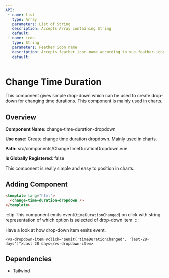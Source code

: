 ```yaml
---
API:
 - name: list
   type: Array
   parameters: List of String
   description: Accepts Array containing String
   default: 
 - name: icon
   type: String
   parameters: Feather icon name
   description: Accepts feather icon name according to vue-feather-icon library
   default:
---
```



# Change Time Duration

<box header>
	
This component gives simple drop-down which can be used to create drop-down for changing time durations. This component is mainly used in charts.

</box>


<box>
	
## Overview

**Component Name:** change-time-duration-dropdown
  
**Use case:** Create change time duration dropdown. Mainly used in charts.

**Path:** src/components/ChangeTimeDurationDropdown.vue

**Is Globally Registered**: false

This component is really simple and easy to position in charts.

</box>


<box>
	
## Adding Component

<vuecode md>
<div slot="demo">
 <change-time-duration-dropdown />
</div>
<div slot="code">

```html
<template lang="html">
  <change-time-duration-dropdown />
</template>
```

</div>
</vuecode>

:::tip
This component emits event(`timeDurationChanged`) on click with string representation of which option is selected of drop-down item.
:::

Have a look at how drop-down item emits event.
```
<vs-dropdown-item @click="$emit('timeDurationChanged', 'last-28-days')">Last 28 days</vs-dropdown-item>
```


</box>


<box>
	
## Dependencies

* Tailwind

</box>
